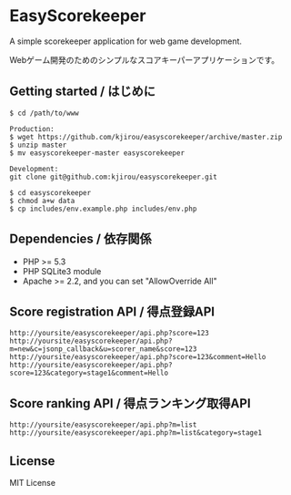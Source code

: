 EasyScorekeeper
===============

A simple scorekeeper application for web game development.

Webゲーム開発のためのシンプルなスコアキーパーアプリケーションです。


## Getting started / はじめに
```
$ cd /path/to/www

Production:
$ wget https://github.com/kjirou/easyscorekeeper/archive/master.zip
$ unzip master
$ mv easyscorekeeper-master easyscorekeeper

Development:
git clone git@github.com:kjirou/easyscorekeeper.git

$ cd easyscorekeeper
$ chmod a+w data
$ cp includes/env.example.php includes/env.php
```


## Dependencies / 依存関係
- PHP >= 5.3
- PHP SQLite3 module
- Apache >= 2.2, and you can set "AllowOverride All"


## Score registration API / 得点登録API
```
http://yoursite/easyscorekeeper/api.php?score=123
http://yoursite/easyscorekeeper/api.php?m=new&c=jsonp_callback&u=scorer_name&score=123
http://yoursite/easyscorekeeper/api.php?score=123&comment=Hello
http://yoursite/easyscorekeeper/api.php?score=123&category=stage1&comment=Hello
```


## Score ranking API / 得点ランキング取得API
```
http://yoursite/easyscorekeeper/api.php?m=list
http://yoursite/easyscorekeeper/api.php?m=list&category=stage1
```


## License
MIT License
